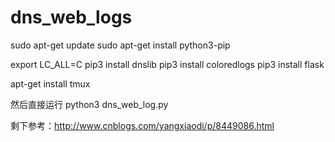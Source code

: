 # dns_web_logs
sudo apt-get update
sudo apt-get install python3-pip

export LC_ALL=C
pip3 install dnslib
pip3 install coloredlogs
pip3 install flask

apt-get install tmux

然后直接运行 python3 dns_web_log.py

剩下参考：http://www.cnblogs.com/yangxiaodi/p/8449086.html
